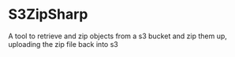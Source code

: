 # S3ZipSharp
A tool to retrieve and zip objects from a s3 bucket and zip them up, uploading the zip file back into s3

